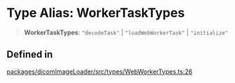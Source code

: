 # Type Alias: WorkerTaskTypes

> **WorkerTaskTypes**: `"decodeTask"` \| `"loadWebWorkerTask"` \| `"initialize"`

## Defined in

[packages/dicomImageLoader/src/types/WebWorkerTypes.ts:26](https://github.com/cornerstonejs/cornerstone3D/blob/ca63091460d8bdfd067d14a09b3105a6b4852ade/packages/dicomImageLoader/src/types/WebWorkerTypes.ts#L26)
